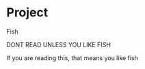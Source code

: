 # Project
Fish


DONT READ UNLESS YOU LIKE FISH


















If you are reading this, that means you like fish
